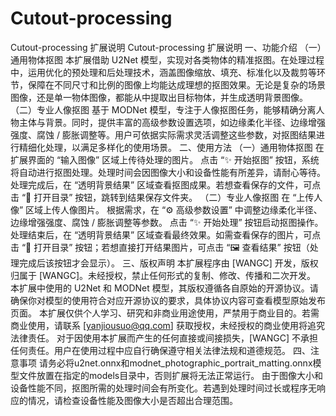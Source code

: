 # Cutout-processing
Cutout-processing 扩展说明
Cutout-processing 扩展说明
一、功能介绍
（一）通用物体抠图
本扩展借助 U2Net 模型，实现对各类物体的精准抠图。在处理过程中，运用优化的预处理和后处理技术，涵盖图像缩放、填充、标准化以及裁剪等环节，保障在不同尺寸和比例的图像上均能达成理想的抠图效果。无论是复杂的场景图像，还是单一物体图像，都能从中提取出目标物体，并生成透明背景图像。
（二）专业人像抠图
基于 MODNet 模型，专注于人像抠图任务，能够精确分离人物主体与背景。同时，提供丰富的高级参数设置选项，如边缘柔化半径、边缘增强强度、腐蚀 / 膨胀调整等。用户可依据实际需求灵活调整这些参数，对抠图结果进行精细化处理，以满足多样化的使用场景。
二、使用方法
（一）通用物体抠图
在扩展界面的 “输入图像” 区域上传待处理的图片。
点击 “✨ 开始抠图” 按钮，系统将自动进行抠图处理。处理时间会因图像大小和设备性能有所差异，请耐心等待。
处理完成后，在 “透明背景结果” 区域查看抠图成果。若想查看保存的文件，可点击 “📂 打开目录” 按钮，跳转到结果保存文件夹。
（二）专业人像抠图
在 “上传人像” 区域上传人像图片。
根据需求，在 “⚙️ 高级参数设置” 中调整边缘柔化半径、边缘增强强度、腐蚀 / 膨胀调整等参数。
点击 “✨ 开始处理” 按钮启动抠图操作。
处理结束后，在 “透明背景结果” 区域查看最终效果。如需查看保存的图片，可点击 “📂 打开目录” 按钮；若想直接打开结果图片，可点击 “🖼️ 查看结果” 按钮（处理完成后该按钮才会显示）。
三、版权声明
本扩展程序由 [WANGC] 开发，版权归属于 [WANGC]。未经授权，禁止任何形式的复制、修改、传播和二次开发。
本扩展中使用的 U2Net 和 MODNet 模型，其版权遵循各自原始的开源协议。请确保你对模型的使用符合对应开源协议的要求，具体协议内容可查看模型原始发布页面。
本扩展仅供个人学习、研究和非商业用途使用，严禁用于商业目的。若需商业使用，请联系 [yanjiousuo@qq.com] 获取授权，未经授权的商业使用将追究法律责任。
对于因使用本扩展而产生的任何直接或间接损失，[WANGC] 不承担任何责任。用户在使用过程中应自行确保遵守相关法律法规和道德规范。
四、注意事项
请务必将u2net.onnx和modnet_photographic_portrait_matting.onnx模型文件放置在指定的models目录中，否则扩展将无法正常运行。
由于图像大小和设备性能不同，抠图所需的处理时间会有所变化。若遇到处理时间过长或程序无响应的情况，请检查设备性能及图像大小是否超出合理范围。
